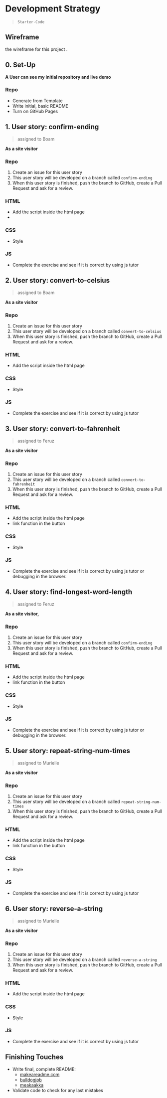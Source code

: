 # Development Strategy

> `Starter-Code`
## Wireframe

<!-- include a wireframe for your project in this repository, and display it here -->
<!-- wireframe.cc is a good site for getting started with wireframes -->

the wireframe for this project []().

## 0. Set-Up

**A User can see my initial repository and live demo**

### Repo

- Generate from Template
- Write initial, basic README
- Turn on GitHub Pages

## 1. User story: confirm-ending

> assigned to Boam

**As a site visitor**

### Repo

1. Create an issue for this user story
2. This user story will be developed on a branch called `confirm-ending`
3. When this user story is finished, push the branch to GitHub, create a Pull Request and ask for a review.

### HTML

- Add the script inside the html page
- 

### CSS

- Style 

### JS
- Complete the exercise and see if it is correct by using js tutor

## 2. User story: convert-to-celsius
> assigned to Boam

**As a site visitor**

### Repo

1. Create an issue for this user story
2. This user story will be developed on a branch called `convert-to-celsius`
3. When this user story is finished, push the branch to GitHub, create a Pull Request and ask for a review.

### HTML

- Add the script inside the html page

### CSS

- Style 

### JS
- Complete the exercise and see if it is correct by using js tutor

## 3. User story: convert-to-fahrenheit

> assigned to Feruz

**As a site visitor**
### Repo

1. Create an issue for this user story
2. This user story will be developed on a branch called `convert-to-fahrenheit`
3. When this user story is finished, push the branch to GitHub, create a Pull Request and ask for a review.

### HTML

- Add the script inside the html page
- link function in the button


### CSS

- Style 

### JS
- Complete the exercise and see if it is correct by using js tutor or debugging in the browser.  

## 4. User story: find-longest-word-length

> assigned to Feruz

**As a site visitor,**

### Repo

1. Create an issue for this user story
2. This user story will be developed on a branch called `confirm-ending`
3. When this user story is finished, push the branch to GitHub, create a Pull Request and ask for a review.

### HTML

- Add the script inside the html page
- link function in the button

### CSS

- Style 

### JS
- Complete the exercise and see if it is correct by using js tutor or debugging in the browser. 

## 5. User story: repeat-string-num-times
> assigned to Murielle

**As a site visitor**

### Repo

1. Create an issue for this user story
2. This user story will be developed on a branch called `repeat-string-num-times`
3. When this user story is finished, push the branch to GitHub, create a Pull Request and ask for a review.

### HTML

- Add the script inside the html page
- link function in the button

### CSS

- Style 

### JS
- Complete the exercise and see if it is correct by using js tutor

## 6. User story: reverse-a-string
> assigned to Murielle

**As a site visitor**

### Repo

1. Create an issue for this user story
2. This user story will be developed on a branch called `reverse-a-string`
3. When this user story is finished, push the branch to GitHub, create a Pull Request and ask for a review.

### HTML

- Add the script inside the html page

### CSS

- Style 

### JS
- Complete the exercise and see if it is correct by using js tutor

## Finishing Touches

- Write final, complete README:
  - [makeareadme.com](https://www.makeareadme.com/)
  - [bulldogjob](https://bulldogjob.com/news/449-how-to-write-a-good-readme-for-your-github-project)
  - [meakaakka](https://medium.com/@meakaakka/a-beginners-guide-to-writing-a-kickass-readme-7ac01da88ab3)
- Validate code to check for any last mistakes
